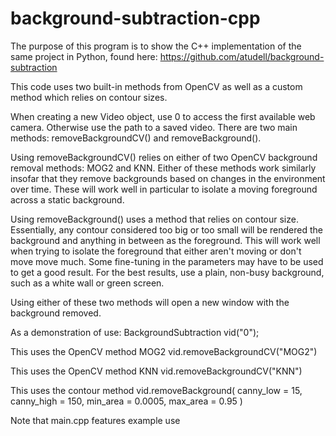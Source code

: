 # background-subtraction-cpp

The purpose of this program is to show the C++ implementation of the same project in Python, found here:
https://github.com/atudell/background-subtraction

This code uses two built-in methods from OpenCV as well as a custom method which relies on contour sizes.

When creating a new Video object, use 0 to access the first available web camera. Otherwise use the path to a saved video. There are two main methods: removeBackgroundCV() and removeBackground().

Using removeBackgroundCV() relies on either of two OpenCV background removal methods: MOG2 and KNN. Either of these methods work similarly insofar that they remove backgrounds based on changes in the environment over time. These will work well in particular to isolate a moving foreground across a static background.

Using removeBackground() uses a method that relies on contour size. Essentially, any contour considered too big or too small will be rendered the background and anything in between as the foreground. This will work well when trying to isolate the foreground that either aren't moving or don't move move much. Some fine-tuning in the parameters may have to be used to get a good result. For the best results, use a plain, non-busy background, such as a white wall or green screen.

Using either of these two methods will open a new window with the background removed.

As a demonstration of use: 
BackgroundSubtraction vid("0");

This uses the OpenCV method MOG2
vid.removeBackgroundCV("MOG2")

This uses the OpenCV method KNN
vid.removeBackgroundCV("KNN")

This uses the contour method
vid.removeBackground( canny_low = 15, canny_high = 150, min_area = 0.0005, max_area = 0.95 )

Note that main.cpp features example use
